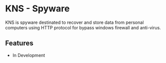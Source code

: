 # KNS - Spyware

KNS is spyware destinated to recover and store data from personal computers using HTTP protocol for bypass windows firewall and anti-virus.

## Features

- In Development
